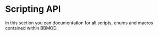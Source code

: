 # Scripting API
In this section you can documentation for all scripts, enums and macros contained within BBMOD.
